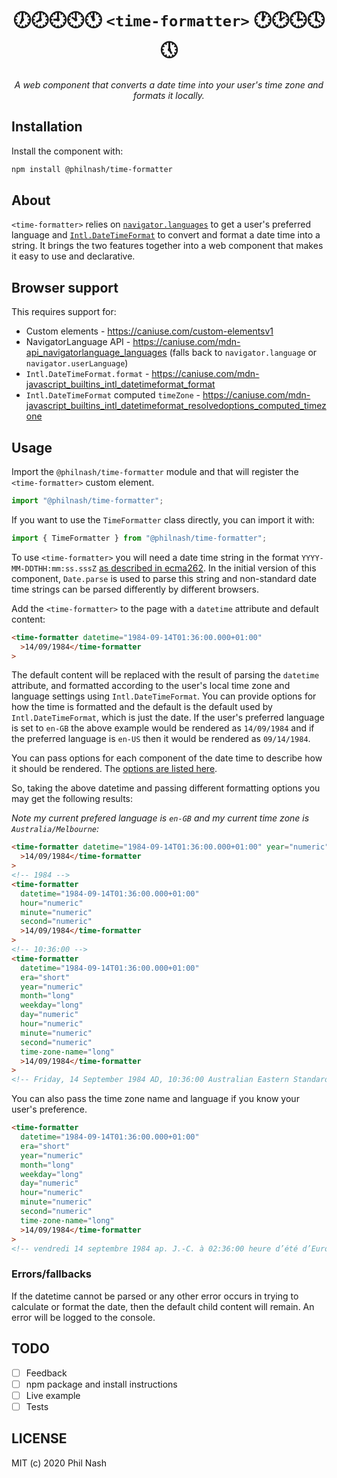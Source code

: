 <div style="text-align:center" align="center">
  <h1>🕖🕗🕘🕙🕚 <code>&lt;time-formatter&gt;</code> 🕐🕑🕒🕓🕔</h1>

  <p><em>A web component that converts a date time into your user's time zone and formats it locally.</em></p>
</div>

## Installation

Install the component with:

```bash
npm install @philnash/time-formatter
```

## About

`<time-formatter>` relies on [`navigator.languages`](https://developer.mozilla.org/en-US/docs/Web/API/NavigatorLanguage/languages) to get a user's preferred language and [`Intl.DateTimeFormat`](https://developer.mozilla.org/en-US/docs/Web/JavaScript/Reference/Global_Objects/Intl/DateTimeFormat) to convert and format a date time into a string. It brings the two features together into a web component that makes it easy to use and declarative.

## Browser support

This requires support for:

- Custom elements - https://caniuse.com/custom-elementsv1
- NavigatorLanguage API - https://caniuse.com/mdn-api_navigatorlanguage_languages (falls back to `navigator.language` or `navigator.userLanguage`)
- `Intl.DateTimeFormat.format` - https://caniuse.com/mdn-javascript_builtins_intl_datetimeformat_format
- `Intl.DateTimeFormat` computed `timeZone` - https://caniuse.com/mdn-javascript_builtins_intl_datetimeformat_resolvedoptions_computed_timezone

## Usage

Import the `@philnash/time-formatter` module and that will register the `<time-formatter>` custom element.

```javascript
import "@philnash/time-formatter";
```

If you want to use the `TimeFormatter` class directly, you can import it with:

```javascript
import { TimeFormatter } from "@philnash/time-formatter";
```

To use `<time-formatter>` you will need a date time string in the format `YYYY-MM-DDTHH:mm:ss.sssZ` [as described in ecma262](https://tc39.es/ecma262/#sec-date-time-string-format). In the initial version of this component, `Date.parse` is used to parse this string and non-standard date time strings can be parsed differently by different browsers.

Add the `<time-formatter>` to the page with a `datetime` attribute and default content:

```html
<time-formatter datetime="1984-09-14T01:36:00.000+01:00"
  >14/09/1984</time-formatter
>
```

The default content will be replaced with the result of parsing the `datetime` attribute, and formatted according to the user's local time zone and language settings using `Intl.DateTimeFormat`. You can provide options for how the time is formatted and the default is the default used by `Intl.DateTimeFormat`, which is just the date. If the user's preferred language is set to `en-GB` the above example would be rendered as `14/09/1984` and if the preferred language is `en-US` then it would be rendered as `09/14/1984`.

You can pass options for each component of the date time to describe how it should be rendered. The [options are listed here](https://tc39.es/proposal-intl-datetime-style/#sec-datetimeformat-abstracts).

So, taking the above datetime and passing different formatting options you may get the following results:

_Note my current prefered language is `en-GB` and my current time zone is `Australia/Melbourne`:_

```html
<time-formatter datetime="1984-09-14T01:36:00.000+01:00" year="numeric"
  >14/09/1984</time-formatter
>
<!-- 1984 -->
<time-formatter
  datetime="1984-09-14T01:36:00.000+01:00"
  hour="numeric"
  minute="numeric"
  second="numeric"
  >14/09/1984</time-formatter
>
<!-- 10:36:00 -->
<time-formatter
  datetime="1984-09-14T01:36:00.000+01:00"
  era="short"
  year="numeric"
  month="long"
  weekday="long"
  day="numeric"
  hour="numeric"
  minute="numeric"
  second="numeric"
  time-zone-name="long"
  >14/09/1984</time-formatter
>
<!-- Friday, 14 September 1984 AD, 10:36:00 Australian Eastern Standard Time -->
```

You can also pass the time zone name and language if you know your user's preference.

```html
<time-formatter
  datetime="1984-09-14T01:36:00.000+01:00"
  era="short"
  year="numeric"
  month="long"
  weekday="long"
  day="numeric"
  hour="numeric"
  minute="numeric"
  second="numeric"
  time-zone-name="long"
  >14/09/1984</time-formatter
>
<!-- vendredi 14 septembre 1984 ap. J.-C. à 02:36:00 heure d’été d’Europe centrale -->
```

### Errors/fallbacks

If the datetime cannot be parsed or any other error occurs in trying to calculate or format the date, then the default child content will remain. An error will be logged to the console.

## TODO

- [ ] Feedback
- [ ] npm package and install instructions
- [ ] Live example
- [ ] Tests

## LICENSE

MIT (c) 2020 Phil Nash
